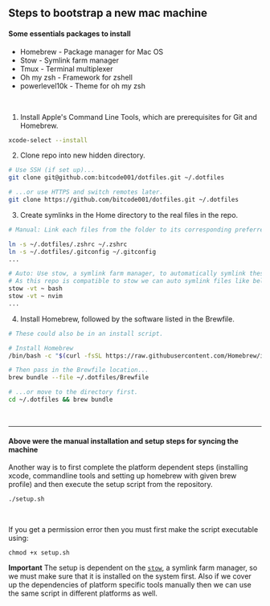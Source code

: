 ## Steps to bootstrap a new mac machine

#### Some essentials packages to install

- Homebrew - Package manager for Mac OS
- Stow - Symlink farm manager
- Tmux - Terminal multiplexer
- Oh my zsh - Framework for zshell
- powerlevel10k - Theme for oh my zsh

<br />

1. Install Apple's Command Line Tools, which are prerequisites for Git and Homebrew.

```zsh
xcode-select --install
```

2. Clone repo into new hidden directory.

```zsh
# Use SSH (if set up)...
git clone git@github.com:bitcode001/dotfiles.git ~/.dotfiles

# ...or use HTTPS and switch remotes later.
git clone https://github.com/bitcode001/dotfiles.git ~/.dotfiles
```

3. Create symlinks in the Home directory to the real files in the repo.

```zsh
# Manual: Link each files from the folder to its corresponding preferred directory

ln -s ~/.dotfiles/.zshrc ~/.zshrc
ln -s ~/.dotfiles/.gitconfig ~/.gitconfig
...

# Auto: Use stow, a symlink farm manager, to automatically symlink these files using single line command
# As this repo is compatible to stow we can auto symlink files like below:
stow -vt ~ bash
stow -vt ~ nvim
...

```

4. Install Homebrew, followed by the software listed in the Brewfile.

```zsh
# These could also be in an install script.

# Install Homebrew
/bin/bash -c "$(curl -fsSL https://raw.githubusercontent.com/Homebrew/install/HEAD/install.sh)"

# Then pass in the Brewfile location...
brew bundle --file ~/.dotfiles/Brewfile

# ...or move to the directory first.
cd ~/.dotfiles && brew bundle
```

<br />

---

#### Above were the manual installation and setup steps for syncing the machine

Another way is to first complete the platform dependent steps (installing xcode, commandline tools and setting up homebrew with given brew profile) and then execute the setup script from the repository.

```
./setup.sh
```

<br />

If you get a permission error then you must first make the script executable using:

```
chmod +x setup.sh
```

**Important**
The setup is dependent on the [`stow`](https://www.gnu.org/software/stow/), a symlink farm manager, so we must make sure that it is installed on the system first.
Also if we cover up the dependencies of platform specific tools manually then we can use the same script in different platforms as well.
